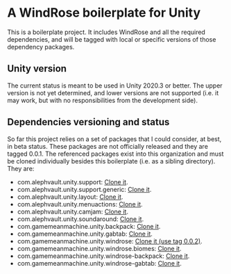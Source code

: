 # A WindRose boilerplate for Unity

This is a boilerplate project. It includes WindRose and all the required dependencies, and will be tagged with local or specific versions of those dependency packages.

Unity version
-------------

The current status is meant to be used in Unity 2020.3 or better. The upper version is not yet determined, and lower versions are not supported (i.e. it may work, but with no responsibilities from the development side).

Dependencies versioning and status
----------------------------------

So far this project relies on a set of packages that I could consider, at best, in beta status. These packages are not officially released and they are tagged 0.0.1. The referenced packages exist into this organization and must be cloned individually besides this boilerplate (i.e. as a sibling directory). They are:

 - com.alephvault.unity.support: [Clone it](http://github.com/AlephVault/unity-support).
 - com.alephvault.unity.support.generic: [Clone it](http://github.com/AlephVault/unity-support-generic).
 - com.alephvault.unity.layout: [Clone it](http://github.com/AlephVault/unity-layout).
 - com.alephvault.unity.menuactions: [Clone it](http://github.com/AlephVault/unity-menu-actions).
 - com.alephvault.unity.camjam: [Clone it](http://github.com/AlephVault/unity-camjam).
 - com.alephvault.unity.soundaround: [Clone it](http://github.com/AlephVault/unity-soundaround).
 - com.gamemeanmachine.unity.backpack: [Clone it](http://gitlab.com/gamemeanmachine/unity-backpack).
 - com.gamemeanmachine.unity.gabtab: [Clone it](http://gitlab.com/gamemeanmachine/unity-gabtab).
 - com.gamemeanmachine.unity.windrose: [Clone it (use tag 0.0.2)](http://gitlab.com/gamemeanmachine/unity-windrose).
 - com.gamemeanmachine.unity.windrose.biomes: [Clone it](http://gitlab.com/gamemeanmachine/unity-windrose).
 - com.gamemeanmachine.unity.windrose-backpack: [Clone it](http://gitlab.com/gamemeanmachine/unity-windrose-backpack-plugin).
 - com.gamemeanmachine.unity.windrose-gabtab: [Clone it](http://gitlab.com/gamemeanmachine/unity-windrose-gabtab-plugin).
